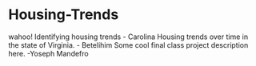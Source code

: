 # Housing-Trends
wahoo! Identifying housing trends - Carolina
Housing trends over time in the state of Virginia. - Betelihim
Some cool final class project description here. -Yoseph Mandefro

